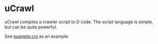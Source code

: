 uCrawl
======

uCrawl compiles a crawler script to D code. The script language is simple, but can be quite powerful.

See [example.crs](example.crs) as an example.
